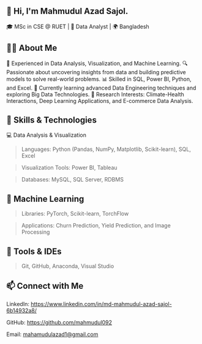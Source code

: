 ## 👋 Hi, I'm Mahmudul Azad Sajol.

🎓 MSc in CSE @ RUET | 💼 Data Analyst | 🌍 Bangladesh

## 👨‍💻 About Me

🚀 Experienced in Data Analysis, Visualization, and Machine Learning.
🔍 Passionate about uncovering insights from data and building predictive models to solve real-world problems.
📊 Skilled in SQL, Power BI, Python, and Excel.
🌱 Currently learning advanced Data Engineering techniques and exploring Big Data Technologies.
🎯 Research Interests: Climate-Health Interactions, Deep Learning Applications, and E-commerce Data Analysis.

## 🔧 Skills & Technologies
💻 Data Analysis & Visualization

> Languages: Python (Pandas, NumPy, Matplotlib, Scikit-learn), SQL, Excel

> Visualization Tools: Power BI, Tableau

> Databases: MySQL, SQL Server, RDBMS

## 🧠 Machine Learning
> Libraries: PyTorch, Scikit-learn, TorchFlow

> Applications: Churn Prediction, Yield Prediction, and Image Processing

## 🔧 Tools & IDEs
> Git, GitHub, Anaconda, Visual Studio

## 📫 Connect with Me
LinkedIn: https://www.linkedin.com/in/md-mahmudul-azad-sajol-6b14932a8/ 

GitHub: https://github.com/mahmudul092 

Email: mahamudulazad1@gmail.com
